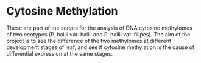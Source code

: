 # Cytosine Methylation
These are part of the scripts for the analysis of DNA cytosine methylomes of two ecotypes (P. hallii var. hallii and P. hallii var. filipes). The aim of the project is to see the difference of the two methylomes at different development stages of leaf, and see if cytosine methylation is the cause of differential expression at the same stages. 
